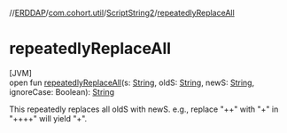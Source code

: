 //[ERDDAP](../../../index.md)/[com.cohort.util](../index.md)/[ScriptString2](index.md)/[repeatedlyReplaceAll](repeatedly-replace-all.md)

# repeatedlyReplaceAll

[JVM]\
open fun [repeatedlyReplaceAll](repeatedly-replace-all.md)(s: [String](https://docs.oracle.com/en/java/javase/17/docs/api/java.base/java/lang/String.html), oldS: [String](https://docs.oracle.com/en/java/javase/17/docs/api/java.base/java/lang/String.html), newS: [String](https://docs.oracle.com/en/java/javase/17/docs/api/java.base/java/lang/String.html), ignoreCase: Boolean): [String](https://docs.oracle.com/en/java/javase/17/docs/api/java.base/java/lang/String.html)

This repeatedly replaces all oldS with newS. e.g., replace &quot;++&quot; with &quot;+&quot; in &quot;++++&quot; will yield &quot;+&quot;.